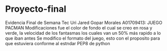 # Proyecto-final
Evidencia Final de Semana Tec
Uri Jared Gopar Morales A01709413: JUEGO PACMAN 
Modificaciones fue el color de fondo el cual se creo en rosa y verde, la velocidad de los fantasmas los cuales van un 50% más rapido a lo que iban antes
Se modifico el formato del juego, esto con el proposito para que estuviera conforme al estndar PEP8 de python
